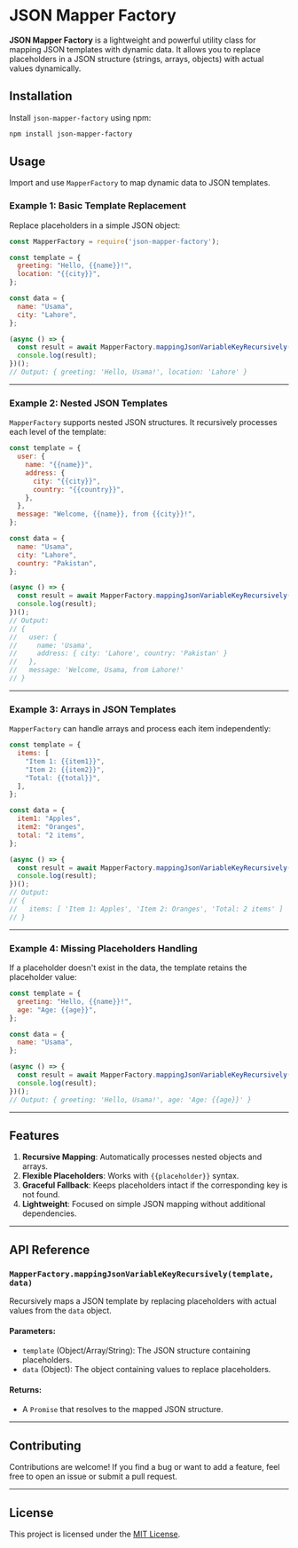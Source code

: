 
# JSON Mapper Factory

**JSON Mapper Factory** is a lightweight and powerful utility class for mapping JSON templates with dynamic data. It allows you to replace placeholders in a JSON structure (strings, arrays, objects) with actual values dynamically.

## Installation

Install `json-mapper-factory` using npm:

```bash
npm install json-mapper-factory
```

## Usage

Import and use `MapperFactory` to map dynamic data to JSON templates.

### Example 1: Basic Template Replacement

Replace placeholders in a simple JSON object:

```javascript
const MapperFactory = require('json-mapper-factory');

const template = {
  greeting: "Hello, {{name}}!",
  location: "{{city}}",
};

const data = {
  name: "Usama",
  city: "Lahore",
};

(async () => {
  const result = await MapperFactory.mappingJsonVariableKeyRecursively(template, data);
  console.log(result);
})();
// Output: { greeting: 'Hello, Usama!', location: 'Lahore' }
```

---

### Example 2: Nested JSON Templates

`MapperFactory` supports nested JSON structures. It recursively processes each level of the template:

```javascript
const template = {
  user: {
    name: "{{name}}",
    address: {
      city: "{{city}}",
      country: "{{country}}",
    },
  },
  message: "Welcome, {{name}}, from {{city}}!",
};

const data = {
  name: "Usama",
  city: "Lahore",
  country: "Pakistan",
};

(async () => {
  const result = await MapperFactory.mappingJsonVariableKeyRecursively(template, data);
  console.log(result);
})();
// Output:
// {
//   user: {
//     name: 'Usama',
//     address: { city: 'Lahore', country: 'Pakistan' }
//   },
//   message: 'Welcome, Usama, from Lahore!'
// }
```

---

### Example 3: Arrays in JSON Templates

`MapperFactory` can handle arrays and process each item independently:

```javascript
const template = {
  items: [
    "Item 1: {{item1}}",
    "Item 2: {{item2}}",
    "Total: {{total}}",
  ],
};

const data = {
  item1: "Apples",
  item2: "Oranges",
  total: "2 items",
};

(async () => {
  const result = await MapperFactory.mappingJsonVariableKeyRecursively(template, data);
  console.log(result);
})();
// Output:
// {
//   items: [ 'Item 1: Apples', 'Item 2: Oranges', 'Total: 2 items' ]
// }
```

---

### Example 4: Missing Placeholders Handling

If a placeholder doesn't exist in the data, the template retains the placeholder value:

```javascript
const template = {
  greeting: "Hello, {{name}}!",
  age: "Age: {{age}}",
};

const data = {
  name: "Usama",
};

(async () => {
  const result = await MapperFactory.mappingJsonVariableKeyRecursively(template, data);
  console.log(result);
})();
// Output: { greeting: 'Hello, Usama!', age: 'Age: {{age}}' }
```

---

## Features

1. **Recursive Mapping**: Automatically processes nested objects and arrays.
2. **Flexible Placeholders**: Works with `{{placeholder}}` syntax.
3. **Graceful Fallback**: Keeps placeholders intact if the corresponding key is not found.
4. **Lightweight**: Focused on simple JSON mapping without additional dependencies.

---

## API Reference

### `MapperFactory.mappingJsonVariableKeyRecursively(template, data)`

Recursively maps a JSON template by replacing placeholders with actual values from the `data` object.

#### Parameters:
- `template` (Object/Array/String): The JSON structure containing placeholders.
- `data` (Object): The object containing values to replace placeholders.

#### Returns:
- A `Promise` that resolves to the mapped JSON structure.

---

## Contributing

Contributions are welcome! If you find a bug or want to add a feature, feel free to open an issue or submit a pull request.

---

## License

This project is licensed under the [MIT License](LICENSE).
